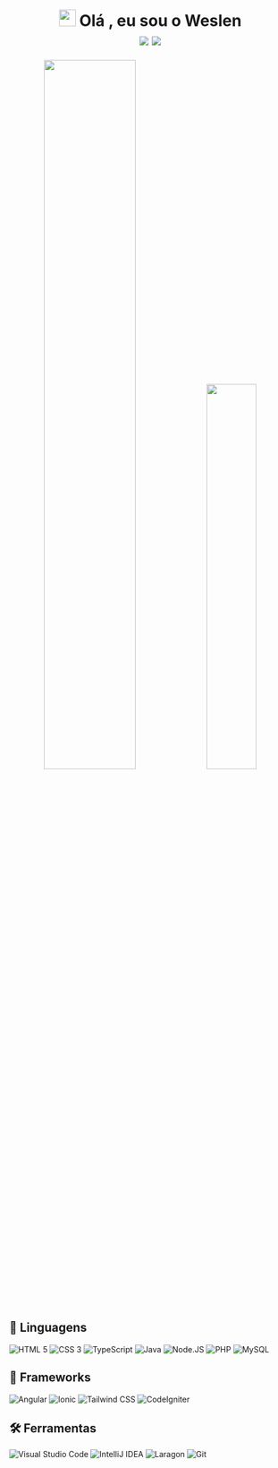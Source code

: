 # <div align="center"><img src="https://user-images.githubusercontent.com/42378118/110234147-e3259600-7f4e-11eb-95be-0c4047144dea.gif" width="30"> Olá , eu sou o Weslen<br><a href="https://www.linkedin.com/in/weslenwp/" target="_blank" alt="linkedin"><img src="https://img.shields.io/badge/linkedin-0A66C2?style=for-the-badge&logo=linkedin&logoColor=white"></a>&nbsp;<a href="mailto:weslen1905@gmail.com" target="_blank" alt="gmail"><img src="https://img.shields.io/badge/gmail-EA4335?style=for-the-badge&logo=gmail&logoColor=white"></a></div>

<div align="center">
 <img width="57%" src="https://github-readme-stats.vercel.app/api?username=WeslenWP&show_icons=true&theme=github_dark&include_all_commits=true&count_private=true&hide=contribs&hide_border=true"/> <img width="42%" src="https://github-readme-stats.vercel.app/api/top-langs/?username=WeslenWP&layout=compact&langs_count=6&theme=github_dark&hide_border=true"/>
</div>


## 📖 Linguagens
<div>
<img src="https://img.shields.io/badge/HTML-E34F26?style=for-the-badge&logo=HTML5&logoColor=white" alt="HTML 5">
<img src="https://img.shields.io/badge/CSS-1572B6?style=for-the-badge&logo=CSS3&logoColor=white" alt="CSS 3">
<img src="https://img.shields.io/badge/typescript-3178C6?style=for-the-badge&logo=typescript&logoColor=white" alt="TypeScript">
<img src="https://img.shields.io/badge/java-C74634?style=for-the-badge&logo=java&logoColor=white" alt="Java">
<img src="https://img.shields.io/badge/node.js-339933?style=for-the-badge&logo=node.js&logoColor=white" alt="Node.JS">
<img src="https://img.shields.io/badge/php-777BB4?style=for-the-badge&logo=PHP&logoColor=white" alt="PHP">
<img src="https://img.shields.io/badge/MySQL-4479A1?style=for-the-badge&logo=mysql&logoColor=white" alt="MySQL">
</div>

## 🧰 Frameworks
<div>
<img src="https://img.shields.io/badge/angular-DD0031?style=for-the-badge&logo=angular&logoColor=white" alt="Angular">
<img src="https://img.shields.io/badge/ionic-3880FF?style=for-the-badge&logo=ionic&logoColor=white" alt="Ionic">
<img src="https://img.shields.io/badge/tailwind-06B6D4?style=for-the-badge&logo=tailwindcss&logoColor=white" alt="Tailwind CSS">
<img src="https://img.shields.io/badge/codeigniter-EF4223?style=for-the-badge&logo=codeigniter&logoColor=white" alt="CodeIgniter">
</div>

## 🛠 Ferramentas
<div>
<img src="https://img.shields.io/badge/visual studio code-007ACC?style=for-the-badge&logo=visualstudiocode&logoColor=white" alt="Visual Studio Code">
<img src="https://img.shields.io/badge/intellij idea-000000?style=for-the-badge&logo=IntelliJ IDEA&logoColor=white" alt="IntelliJ IDEA">
<img src="https://img.shields.io/badge/laragon-0E83CD?style=for-the-badge&logo=laragon&logoColor=white" alt="Laragon">
<img src="https://img.shields.io/badge/git-F05032?style=for-the-badge&logo=git&logoColor=white" alt="Git">
</div>
